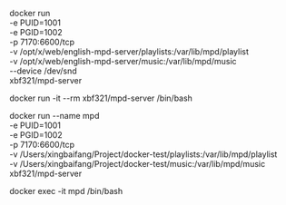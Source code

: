 docker run \
  -e PUID=1001 \
  -e PGID=1002 \
  -p 7170:6600/tcp \
  -v /opt/x/web/english-mpd-server/playlists:/var/lib/mpd/playlist \
  -v /opt/x/web/english-mpd-server/music:/var/lib/mpd/music \
  --device /dev/snd \
  xbf321/mpd-server

docker run -it --rm xbf321/mpd-server /bin/bash

docker run --name mpd \
  -e PUID=1001 \
  -e PGID=1002 \
  -p 7170:6600/tcp \
  -v /Users/xingbaifang/Project/docker-test/playlists:/var/lib/mpd/playlist \
  -v /Users/xingbaifang/Project/docker-test/music:/var/lib/mpd/music \
  xbf321/mpd-server

  docker exec -it mpd /bin/bash